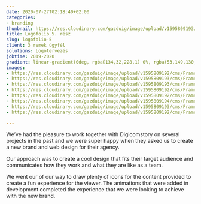 ```yaml
---
date: 2020-07-27T02:18:40+02:00
categories:
- branding
thumbnail: https://res.cloudinary.com/gazduig/image/upload/v1595809193/cms/Frame_73_eaayfn.webp
title: Logofolio 5. rész
slug: logofolio-5
client: 3 remek ügyfél
solutions: Logótervezés
jobtime: 2019-2020
gradient: linear-gradient(0deg, rgba(134,32,228,1) 0%, rgba(53,149,130,0) 45%)
images:
- https://res.cloudinary.com/gazduig/image/upload/v1595809192/cms/Frame_74_ulatew.webp
- https://res.cloudinary.com/gazduig/image/upload/v1595809193/cms/Frame_73_eaayfn.webp
- https://res.cloudinary.com/gazduig/image/upload/v1595809193/cms/Frame_72_sbim0v.webp
- https://res.cloudinary.com/gazduig/image/upload/v1595809192/cms/Frame_71_xhebcp.webp
- https://res.cloudinary.com/gazduig/image/upload/v1595809192/cms/Frame_62_hns9my.webp
- https://res.cloudinary.com/gazduig/image/upload/v1595809194/cms/Frame_60_rilpzi.webp
- https://res.cloudinary.com/gazduig/image/upload/v1595809193/cms/Frame_59_hlbfik.webp
- https://res.cloudinary.com/gazduig/image/upload/v1595809192/cms/Frame_58_snxh6e.webp

---
```

We’ve had the pleasure to work together with Digicomstory on several projects in the past and we were super happy when they asked us to create a new brand and web design for their agency.

Our approach was to create a cool design that fits their target audience and communicates how they work and what they are like as a team.

We went our of our way to draw plenty of icons for the content provided to create a fun experience for the viewer. The animations that were added in development completed the experience that we were looking to achieve with the new brand.